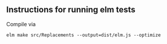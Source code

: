 ## Instructions for running elm tests

Compile via

`elm make src/Replacements --output=dist/elm.js --optimize`
